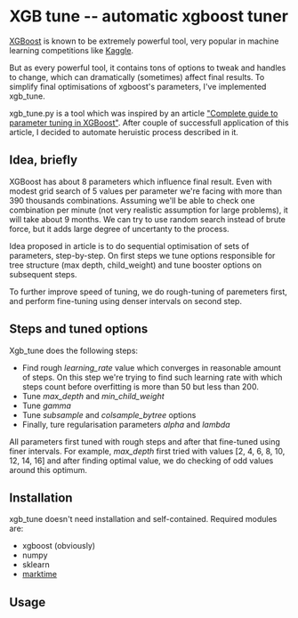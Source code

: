 # XGB tune -- automatic xgboost tuner

[XGBoost](https://github.com/dmlc/xgboost) is known to be extremely powerful
tool, very popular in machine learning competitions like
[Kaggle](https://www.kaggle.com/).

But as every powerful tool, it contains tons of options to tweak and handles to
change, which can dramatically (sometimes) affect final results. To simplify
final optimisations of xgboost's parameters, I've implemented xgb_tune.

xgb_tune.py is a tool which was inspired by an article
["Complete guide to parameter tuning in XGBoost"](http://www.analyticsvidhya.com/blog/2016/03/complete-guide-parameter-tuning-xgboost-with-codes-python/). After
couple of successfull application of this article, I decided to automate
heruistic process described in it.

## Idea, briefly

XGBoost has about 8 parameters which influence final result. Even with modest
grid search of 5 values per parameter we're facing with more than 390 thousands
combinations. Assuming we'll be able to check one combination per minute (not
very realistic assumption for large problems), it will take about 9 months. We
can try to use random search instead of brute force, but it adds large degree of
uncertanty to the process.

Idea proposed in article is to do sequential optimisation of sets of parameters,
step-by-step. On first steps we tune options responsible for tree structure (max
depth, child_weight) and tune booster options on subsequent steps.

To further improve speed of tuning, we do rough-tuning of paremeters first, and
perform fine-tuning using denser intervals on second step.

## Steps and tuned options

Xgb_tune does the following steps:
* Find rough *learning_rate* value which converges in reasonable amount of
  steps. On this step we're trying to find such learning rate with which steps count before
  overfitting is more than 50 but less than 200.
* Tune *max_depth* and *min_child_weight*
* Tune *gamma*
* Tune *subsample* and *colsample_bytree* options
* Finally, ture regularisation parameters *alpha* and *lambda*

All parameters first tuned with rough steps and after that fine-tuned using
finer intervals. For example, *max_depth* first tried with values
[2, 4, 6, 8, 10, 12, 14, 16] and after finding optimal value, we do checking of
odd values around this optimum.

## Installation

xgb_tune doesn't need installation and self-contained. Required modules are:
* xgboost (obviously)
* numpy
* sklearn
* [marktime](https://pypi.python.org/pypi/marktime)

## Usage

